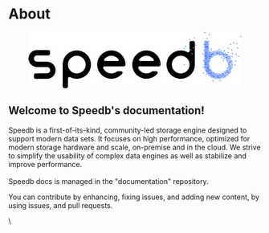 # About

<figure><img src=".gitbook/assets/OSS-logo.svg" alt=""><figcaption></figcaption></figure>

## Welcome to Speedb's documentation!&#x20;

Speedb is a first-of-its-kind, community-led storage engine designed to support modern data sets. It focuses on high performance, optimized for modern storage hardware and scale, on-premise and in the cloud. We strive to simplify the usability of complex data engines as well as stabilize and improve performance.\
\
Speedb docs is managed in the "documentation" repository.&#x20;

You can contribute by enhancing, fixing issues, and adding new content, by using issues, and pull requests.

\
